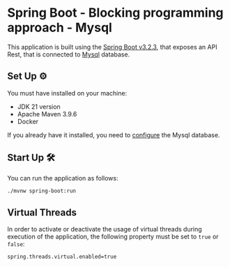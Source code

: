 # Spring Boot - Blocking programming approach - Mysql

This application is built using the [Spring Boot v3.2.3](https://spring.io/projects/spring-boot), that exposes an API Rest, that is
connected to [Mysql](https://www.mysql.com/) database.

## Set Up ⚙

You must have installed on your machine:

* JDK 21 version
* Apache Maven 3.9.6
* Docker

If you already have it installed, you need to [configure](../../../../../setup/) the Mysql database.

## Start Up 🛠

You can run the application as follows:

```bash
./mvnw spring-boot:run
```

## Virtual Threads

In order to activate or deactivate the usage of virtual threads during execution of the application, the following property must be set to `true` or `false`:
```
spring.threads.virtual.enabled=true
```
